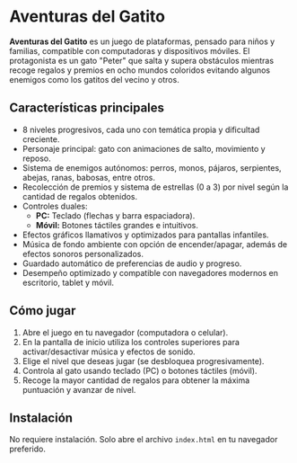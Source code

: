 # Aventuras del Gatito

**Aventuras del Gatito** es un juego de plataformas, pensado para niños y familias, compatible con computadoras y dispositivos móviles. El protagonista es un gato "Peter" que salta y supera obstáculos mientras recoge regalos y premios en ocho mundos coloridos evitando algunos enemigos como los gatitos del vecino y otros.

## Características principales

- 8 niveles progresivos, cada uno con temática propia y dificultad creciente.
- Personaje principal: gato con animaciones de salto, movimiento y reposo.
- Sistema de enemigos autónomos: perros, monos, pájaros, serpientes, abejas, ranas, babosas, entre otros.
- Recolección de premios y sistema de estrellas (0 a 3) por nivel según la cantidad de regalos obtenidos.
- Controles duales:
  - **PC:** Teclado (flechas y barra espaciadora).
  - **Móvil:** Botones táctiles grandes e intuitivos.
- Efectos gráficos llamativos y optimizados para pantallas infantiles.
- Música de fondo ambiente con opción de encender/apagar, además de efectos sonoros personalizados.
- Guardado automático de preferencias de audio y progreso.
- Desempeño optimizado y compatible con navegadores modernos en escritorio, tablet y móvil.

## Cómo jugar

1. Abre el juego en tu navegador (computadora o celular).
2. En la pantalla de inicio utiliza los controles superiores para activar/desactivar música y efectos de sonido.
3. Elige el nivel que deseas jugar (se desbloquea progresivamente).
4. Controla al gato usando teclado (PC) o botones táctiles (móvil).
5. Recoge la mayor cantidad de regalos para obtener la máxima puntuación y avanzar de nivel.

## Instalación

No requiere instalación. Solo abre el archivo `index.html` en tu navegador preferido.
